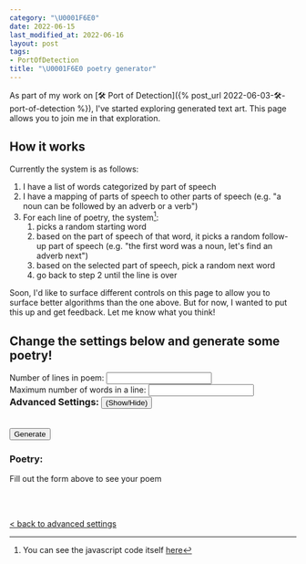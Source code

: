 ```yaml
---
category: "\U0001F6E0️"
date: 2022-06-15
last_modified_at: 2022-06-16
layout: post
tags:
- PortOfDetection
title: "\U0001F6E0️ poetry generator"
---
```


As part of my work on [🛠️ Port of Detection]({% post_url 2022-06-03-🛠️-port-of-detection %}), I've started exploring generated text art. This page allows you to join me in that exploration.
## How it works
Currently the system is as follows:
1. I have a list of words categorized by part of speech
2. I have a mapping of parts of speech to other parts of speech (e.g. "a noun can be followed by an adverb or a verb")
3. For each line of poetry, the system[^1]:
	1. picks a random starting word
	2. based on the part of speech of that word, it picks a random follow-up part of speech (e.g. "the first word was a noun, let's find an adverb next")
	3. based on the selected part of speech, pick a random next word
	4. go back to step 2 until the line is over

[^1]: You can see the javascript code itself [here](/assets/js/poetry_generator.js)

Soon, I'd like to surface different controls on this page to allow you to surface better algorithms than the one above. But for now, I wanted to put this up and get feedback. Let me know what you think!

## Change the settings below and generate some poetry!
<script type='text/javascript' src="/assets/js/poetry_generator.js"></script>
<script>
	let num_lines;
	let max_words;
	function getParameters() {
		let paramString = urlString.split('?')[1];
		let queryString = new URLSearchParams(paramString);
		for(let pair of queryString.entries()) {
			console.log("Key is:" + pair[0]);
			console.log("Value is:" + pair[1]);
		}
	}
</script>
<form action="#" onsubmit="onSubmit(); return false;">
	<label for="num_lines">Number of lines in poem:</label>
	<input type="number" id="num_lines" name="num_lines">
	<br/>
	<label for="max_line_length">Maximum number of words in a line:</label>
	<input type="number" id="max_line_length" name="max_line_length">
	<br/>
	<div><h3 style="display: inline">Advanced Settings:</h3> <button style="display: inline" type="button" onclick="return showOrHideAdvanced()">(Show/Hide)</button></div>
	<div id="advanced_settings" style="display: none">
		<p>The algorithm picks words based on parts of speech as shown by the table below. (e.g. an adverb can be followed by another adverb or a verb, etc). You can add and remove parts of speech from the table below and then hit generate to change how the algorithm picks words. For examples for the parts of speech, see <a href="#pos_examples">here</a></p>
		<table id="interactive_pos_table"></table>
	</div>
	<br/><br/>
	<input type="submit" value="Generate"/>
</form>

<h3>Poetry:</h3>
<p id="poem">Fill out the form above to see your poem</p>
<br/>
<br/>
<div id="send_me_box" style="display: none">Like what you made?
<a id="send_me_link">Send Me Your Poem</a> or <a href="https://twitter.com/intent/tweet?via={{site.twitter_username}}&url={{ site.url | append: page.url | append: '?ref=twitter_share' | url_encode}}">tweet at me</a></div>

<a href="#advanced_settings">\< back to advanced settings</a>
<ul id="pos_examples"></ul>